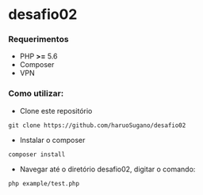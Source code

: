 # desafio02

### Requerimentos
* PHP **>=** 5.6
* Composer
* VPN

### Como utilizar:
* Clone este repositório 
```
git clone https://github.com/haruoSugano/desafio02
```
* Instalar o composer
```
composer install
```
* Navegar até o diretório desafio02, digitar o comando:
```
php example/test.php
```
